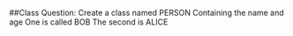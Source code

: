 ##Class Question:
Create a class named PERSON
Containing the name and age
One is called BOB
The second is ALICE